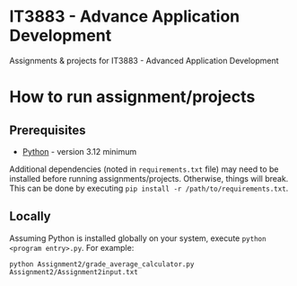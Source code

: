 # IT3883 - Advance Application Development

Assignments & projects for IT3883 - Advanced Application Development

# How to run assignment/projects

## Prerequisites

- [Python](https://www.python.org/) - version 3.12 minimum
<!-- - [Docker](https://www.docker.com/products/docker-desktop/)
- [VS Code](https://code.visualstudio.com/)

  - Make sure to install the [Dev Container](https://marketplace.visualstudio.com/items?itemName=ms-vscode-remote.remote-containers)
    extension -->

Additional dependencies (noted in `requirements.txt` file) may need to be
installed before running assignments/projects. Otherwise, things will break.
This can be done by executing `pip install -r /path/to/requirements.txt`.

## Locally
Assuming Python is installed globally on your system, execute `python <program entry>.py`.
For example:

```shell
python Assignment2/grade_average_calculator.py Assignment2/Assignment2input.txt
```
<!-- ## Docker

## Dev Container -->
